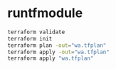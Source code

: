 # runtfmodule

```bash
terraform validate
terraform init
terraform plan -out="wa.tfplan"
terraform apply -out="wa.tfplan"
terraform apply "wa.tfplan"
```
